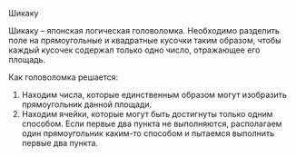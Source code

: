 Шикаку

Шикаку – японская логическая головоломка. Необходимо разделить поле на прямоугольные и квадратные кусочки таким образом, чтобы каждый кусочек содержал только одно число, отражающее его площадь.

Как головоломка решается:
1. Находим числа, которые единственным образом могут изобразить прямоугольник данной площади.
2. Находим ячейки, которые могут быть достигнуты только одним способом.
Если первые два пункта не выполняются, располагаем один прямоугольник каким-то способом и пытаемся выполнить первые два пункта. 
